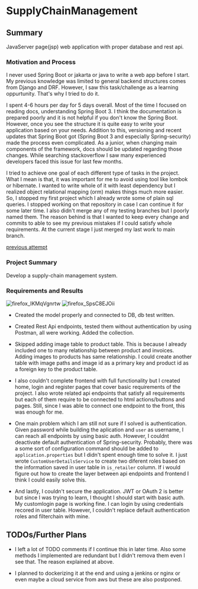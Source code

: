 # SupplyChainManagement

## Summary

  JavaServer page(jsp) web application with proper database and rest api.

### Motivation and Process
  I never used Spring Boot or jakarta or java to write a web app before I start. My previous knowledge was limited to general backend structures comes from Django and DRF. However, I saw this task/challenge as a learning oppurtunity. That's why I tried to do it.
  
  I spent 4-6 hours per day for 5 days overall. Most of the time I focused on reading docs, understanding Spring Boot 3. I think the documentation is prepared poorly and it is not helpful if you don't know the Spring Boot. However, once you see the structure it is quite easy to write your application based on your needs. Addition to this, versioning and recent updates that Spring Boot got (Spring Boot 3 and especially Spring-security) made the process even complicated. As a junior, when changing main components of the framework, docs should be updated regarding those changes. While searching stackoverflow I saw many experienced developers faced this issue for last few months. 
  
  I tried to achieve one goal of each different type of tasks in the project. What I mean is that, it was important for me to avoid using tool like lombok or hibernate. I wanted to write whole of it with least dependency but I realized object relational mapping (orm) makes things much more easier. So, I stopped my first project which I already wrote some of plain sql queries. I stopped working on that repository in case I can continue it for some later time. I also didn't merge any of my testing branches but I poorly named them. The reason behind is that I wanted to keep every change and commits to able to see my previous mistakes if I could satisfy whole requirements. At the current stage I just merged my last work to main branch.

[previous attempt](https://github.com/sondertg/SupplyChainManagement)


### Project Summary

  Develop a supply-chain management system.

### Requirements and Results

![firefox_IKMqVgnrtw](https://user-images.githubusercontent.com/51514616/213921843-f0e4c4f2-b77d-4890-8b7a-4f25ecaf0ef8.png)
![firefox_SpsC8EJOii](https://user-images.githubusercontent.com/51514616/213924957-9667a910-0d8e-499a-8287-77b3262a5123.png)


- Created the model properly and connected to DB, db test written.

- Created Rest Api endpoints, tested them without authentication by using Postman, all were working. Added the collection.

- Skipped adding image table to product table. This is because I already included one to many relationship between product and invoices. Adding images to products has same relationship. I could create another table with image paths and image id as a primary key and product id as a foreign key to the product table.

- I also couldn't complete frontend with full functionality but I created home, login and register pages that cover basic requirements of the project. I also wrote related api endpoints that satisfy all requirements but each of them require to be connected to html actions/buttons and pages. Still, since I was able to connect one endpoint to the front, this was enough for me. 

- One main problem which I am still not sure if I solved is authentication. Given password while building the aplication and `user` as username, I can reach all endpoints by using basic auth. However, I couldnt deactivate default authentication of Spring-security. Probably, there was a some sort of configuration command should be added to `application.properties` but I didn't spent enough time to solve it. I just wrote `CustomUserDetailsService` to create two diferent roles based on the information saved in user table in `is_retailer` column. If i would figure out how to create the layer between api endpoints and frontend I think I could easily solve this.

- And lastly, I couldn't secure the application. JWT or OAuth 2 is better but since I was trying to learn, I thought I should start with basic auth. My customlogin page is working fine. I can login by using credentials recored in user table. However, I couldn't replace default authentication roles and filterchain with mine. 


## TODOs/Further Plans
- I left a lot of TODO comments if I continue this in later time. Also some methods I implemented are redundant but I didn't remova them even I see that. The reason explained at above.

- I planned to dockerizing it at the end and using a jenkins or nginx or even maybe a cloud service from aws but these are also postponed.

